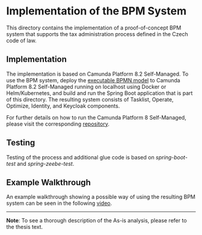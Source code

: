 # Implementation of the BPM System
This directory contains the implementation of a proof-of-concept BPM system that supports the tax administration process defined in the Czech code of law.

## Implementation
The implementation is based on Camunda Platform 8.2 Self-Managed. To use the BPM system, deploy the [executable BPMN model](https://github.com/matouda7/tax-administration-digitization/blob/main/implementation/src/main/resources/tax_management.bpmn) to Camunda Platform 8.2 Self-Managed running on localhost using Docker or Helm/Kubernetes, and build and run the Spring Boot application that is part of this directory. The resulting system consists of Tasklist, Operate, Optimize, Identity, and Keycloak components.

For further details on how to run the Camunda Platform 8 Self-Managed, please visit the corresponding [repository](https://github.com/camunda/camunda-platform).

## Testing
Testing of the process and additional glue code is based on *spring-boot-test* and *spring-zeebe-test*. 

## Example Walkthrough
An example walkthrough showing a possible way of using the resulting BPM system can be seen in the following [video](https://youtu.be/KtZEmfZtAfQ).

---

**Note**: To see a thorough description of the As-is analysis, please refer to the thesis text.
